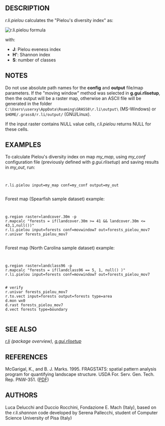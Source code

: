 

## DESCRIPTION

*r.li.pielou* calculates the "Pielou's diversity index" as:

![r.li.pielou formula](r_li_pielou.png)

with:

* **J**: Pielou eveness index
* **H'**: Shannon index
* **S**: number of classes


## NOTES

Do not use absolute path names for the **config** and **output**
file/map parameters.
If the "moving window" method was selected in **g.gui.rlisetup**, then the
output will be a raster map, otherwise an ASCII file will be generated in
the folder `C:\Users\userxy\AppData\Roaming\GRASS8\r.li\output\`
(MS-Windows) or `$HOME/.grass8/r.li/output/` (GNU/Linux).

If the input raster contains NULL value cells, *r.li.pielou*
returns NULL for these cells.

## EXAMPLES

To calculate Pielou's diversity index on map *my\_map*, using
*my\_conf* configuration file (previously defined with
*g.gui.rlisetup*) and saving results in *my\_out*, run:

```


r.li.pielou input=my_map conf=my_conf output=my_out


```


Forest map (Spearfish sample dataset) example:

```


g.region raster=landcover.30m -p
r.mapcalc "forests = if(landcover.30m >= 41 && landcover.30m <= 43,1,null())"
r.li.pielou input=forests conf=movwindow7 out=forests_pielou_mov7
r.univar forests_pielou_mov7


```


Forest map (North Carolina sample dataset) example:

```


g.region raster=landclass96 -p
r.mapcalc "forests = if(landclass96 == 5, 1, null() )"
r.li.pielou input=forests conf=movwindow7 out=forests_pielou_mov7


# verify
r.univar forests_pielou_mov7
r.to.vect input=forests output=forests type=area
d.mon wx0
d.rast forests_pielou_mov7
d.vect forests type=boundary


```


## SEE ALSO

*[r.li](r.li.html) (package overview),
[g.gui.rlisetup](g.gui.rlisetup.html)*

## REFERENCES

McGarigal, K., and B. J. Marks. 1995. FRAGSTATS: spatial pattern
analysis program for quantifying landscape structure. USDA For. Serv.
Gen. Tech. Rep. PNW-351. ([PDF](https://doi.org/10.2737/PNW-GTR-351))

## AUTHORS

Luca Delucchi and Duccio Rocchini, Fondazione E. Mach (Italy), based on the *r.li.shannon* code
developed by Serena Pallecchi, student of Computer Science University of Pisa (Italy)
